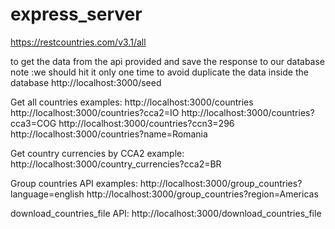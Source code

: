 
# express_server



https://restcountries.com/v3.1/all


to get the data from the api provided and save the response to our database 
note :we should hit it only one time to avoid duplicate the data inside the database 
http://localhost:3000/seed


Get all countries
examples:
http://localhost:3000/countries
http://localhost:3000/countries?cca2=IO
http://localhost:3000/countries?cca3=COG
http://localhost:3000/countries?ccn3=296
http://localhost:3000/countries?name=Romania



Get country currencies by CCA2
example:
http://localhost:3000/country_currencies?cca2=BR



Group countries API
examples:
http://localhost:3000/group_countries?language=english
http://localhost:3000/group_countries?region=Americas

download_countries_file API:
http://localhost:3000/download_countries_file
